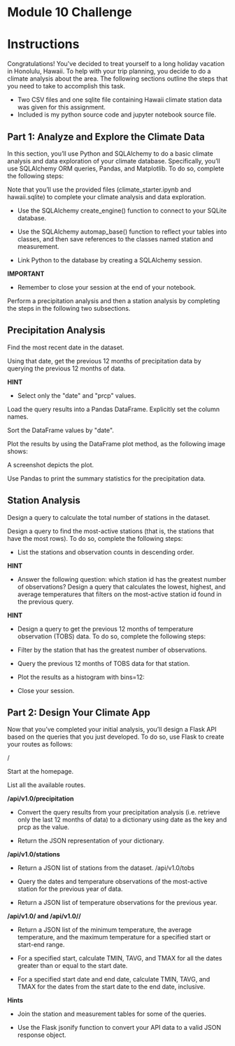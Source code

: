 # Module 10 Challenge<br>
# Instructions<br>

Congratulations! You've decided to treat yourself to a long holiday vacation in Honolulu, Hawaii. To help with your trip planning, you decide to do a climate analysis about the area. The following sections outline the steps that you need to take to accomplish this task.<br>
* Two CSV files and one sqlite file containing Hawaii climate station data was given for this assignment. 
* Included is my python source code and jupyter notebook source file. 

## Part 1: Analyze and Explore the Climate Data<br>
In this section, you’ll use Python and SQLAlchemy to do a basic climate analysis and data exploration of your climate database. Specifically, you’ll use SQLAlchemy ORM queries, Pandas, and Matplotlib. To do so, complete the following steps:

Note that you’ll use the provided files (climate_starter.ipynb and hawaii.sqlite) to complete your climate analysis and data exploration.

* Use the SQLAlchemy create_engine() function to connect to your SQLite database.

* Use the SQLAlchemy automap_base() function to reflect your tables into classes, and then save references to the classes named station and measurement.

* Link Python to the database by creating a SQLAlchemy session.

**IMPORTANT**
* Remember to close your session at the end of your notebook.

Perform a precipitation analysis and then a station analysis by completing the steps in the following two subsections.

## Precipitation Analysis<br>
Find the most recent date in the dataset.

Using that date, get the previous 12 months of precipitation data by querying the previous 12 months of data.

**HINT**
* Select only the "date" and "prcp" values.

Load the query results into a Pandas DataFrame. Explicitly set the column names.

Sort the DataFrame values by "date".

Plot the results by using the DataFrame plot method, as the following image shows:

A screenshot depicts the plot.

Use Pandas to print the summary statistics for the precipitation data.

## Station Analysis<br>
Design a query to calculate the total number of stations in the dataset.

Design a query to find the most-active stations (that is, the stations that have the most rows). To do so, complete the following steps:

* List the stations and observation counts in descending order.

**HINT**
* Answer the following question: which station id has the greatest number of observations?
Design a query that calculates the lowest, highest, and average temperatures that filters on the most-active station id found in the previous query.

**HINT**
* Design a query to get the previous 12 months of temperature observation (TOBS) data. To do so, complete the following steps:

* Filter by the station that has the greatest number of observations.

* Query the previous 12 months of TOBS data for that station.

* Plot the results as a histogram with bins=12:


* Close your session.

## Part 2: Design Your Climate App<br>
Now that you’ve completed your initial analysis, you’ll design a Flask API based on the queries that you just developed. To do so, use Flask to create your routes as follows:

/

Start at the homepage.

List all the available routes.

**/api/v1.0/precipitation**

* Convert the query results from your precipitation analysis (i.e. retrieve only the last 12 months of data) to a dictionary using date as the key and prcp as the value.

* Return the JSON representation of your dictionary.

**/api/v1.0/stations**

* Return a JSON list of stations from the dataset.
/api/v1.0/tobs

* Query the dates and temperature observations of the most-active station for the previous year of data.

* Return a JSON list of temperature observations for the previous year.

**/api/v1.0/<start> and /api/v1.0/<start>/<end>**

* Return a JSON list of the minimum temperature, the average temperature, and the maximum temperature for a specified start or start-end range.

* For a specified start, calculate TMIN, TAVG, and TMAX for all the dates greater than or equal to the start date.

* For a specified start date and end date, calculate TMIN, TAVG, and TMAX for the dates from the start date to the end date, inclusive.

**Hints**
* Join the station and measurement tables for some of the queries.

* Use the Flask jsonify function to convert your API data to a valid JSON response object.